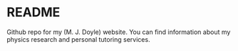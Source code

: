 # README

Github repo for my (M. J. Doyle) website. 
You can find information about my physics research and personal tutoring services. 
